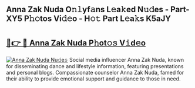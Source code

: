 ## Anna Zak Nuda O𝚗𝚕yf𝚊ns L𝚎a𝚔ed N𝚞𝚍es - Part-XY5 P𝚑𝚘tos Vi𝚍𝚎o - H𝚘𝚝 Part L𝚎a𝚔s K5aJY

# <h2><a href="http://kf27b2f.oniu.top/?m=Anna+Zak+Nuda">🔗👉 🔴 Anna Zak Nuda P𝚑ot𝚘𝚜 V𝚒d𝚎o</a></h2>

[![Anna Zak Nuda Nu𝚍e𝚜](https://i.imgur.com/0qMVB7G.gif)](http://kf27b2f.oniu.top/?m=Anna+Zak+Nuda)
Social media influencer Anna Zak Nuda, known for disseminating dance and lifestyle information, featuring presentations and personal blogs. Compassionate counselor Anna Zak Nuda, famed for their ability to provide emotional support and guidance to those in need.  
